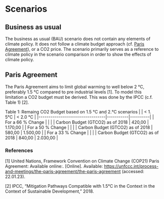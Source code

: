 # Scenarios

## Business as usual

The business as usual (BAU) scenario does not contain any elements of climate policy. It does not follow a climate budget approach (cf. [Paris Agreement](https://etsap-tiam.readthedocs.io/en/latest/scenarios/paris-agreement.html)), or a CO2 price. The scenario primarily serves as a reference to climate policy in the scenario comparison in order to show the effects of climate policy.

## Paris Agreement

The Paris Agreement aims to limit global warming to well below 2 °C, preferably 1.5 °C compared to pre industrial levels [1]. To model this limitation a CO2 budget must be derived. This was done by the IPCC (c.f. Table 1) [2].

Table 1: Remaing CO2 Budget based on 1.5 °C and 2.°C scenarios 
|                                  | <  1. 5°C | < 2.0 °C |
|----------------------------------|-----------|----------|
| For a 66 % Change                |           |          |
| Carbon Budget (GTCO2) as of 2018 | 420,00    | 1.170,00 |
| For a 50 % Change                |           |          |
| Carbon Budget (GTCO2) as of 2018 | 580,00    | 1.500,00 |
| For a 33 % Change                |           |          |
| Carbon Budget (GTCO2) as of 2018 | 840,00    | 2.030,00 |


### References
[1]	United Nations, Framework Convention on Climate Change (COP21) Paris Agreement: Available online:. [Online]. Available: https://unfccc.int/process-and-meetings/the-paris-agreement/the-paris-agreement (accessed: 22.01.23).

[2]	IPCC, “Mitigation Pathways Compatible with 1.5°C in the Context in the Context of Sustainable Development,” 2018.
